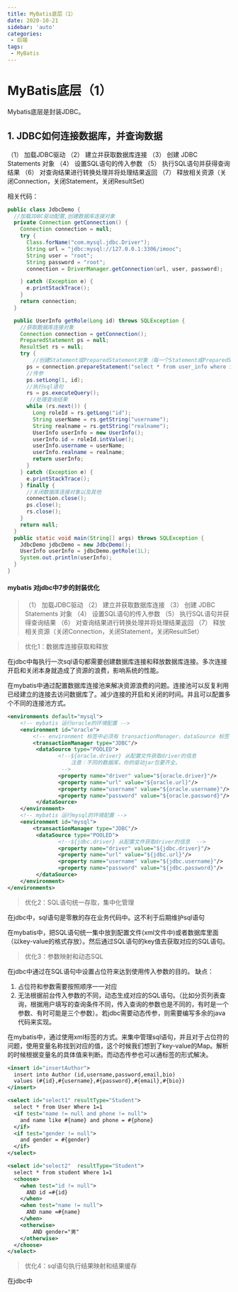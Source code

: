 ```yaml
---
title: MyBatis底层（1）
date: 2020-10-21
sidebar: 'auto'
categories: 
 - 后端
tags:
 - MyBatis
---
```


# MyBatis底层（1）

Mybatis底层是封装JDBC。

## 1. JDBC如何连接数据库，并查询数据

（1）  加载JDBC驱动
（2）  建立并获取数据库连接
（3）  创建 JDBC Statements 对象
（4）  设置SQL语句的传入参数
（5）  执行SQL语句并获得查询结果
（6）  对查询结果进行转换处理并将处理结果返回
（7）  释放相关资源（关闭Connection，关闭Statement，关闭ResultSet）

相关代码：

```java
public class JdbcDemo {
  //加载JDBC驱动配置,创建数据库连接对象
  private Connection getConnection() {
    Connection connection = null;
    try {
      Class.forName("com.mysql.jdbc.Driver");
      String url = "jdbc:mysql://127.0.0.1:3306/imooc";
      String user = "root";
      String password = "root";
      connection = DriverManager.getConnection(url, user, password);

    } catch (Exception e) {
      e.printStackTrace();
    }
    return connection;
  }

  public UserInfo getRole(Long id) throws SQLException {
    //获取数据库连接对象
    Connection connection = getConnection();
    PreparedStatement ps = null;
    ResultSet rs = null;
    try {
        //创建Statement或PreparedStatement对象（每一个Statement或PreparedStatement为一次数据库执行请求）
      ps = connection.prepareStatement("select * from user_info where id = ?");
      //传参
      ps.setLong(1, id);
      //执行sql语句
      rs = ps.executeQuery();
       //处理查询结果
      while (rs.next()) {
        Long roleId = rs.getLong("id");
        String userName = rs.getString("username");
        String realname = rs.getString("realname");
        UserInfo userInfo = new UserInfo();
        userInfo.id = roleId.intValue();
        userInfo.username = userName;
        userInfo.realname = realname;
        return userInfo;
      }
    } catch (Exception e) {
      e.printStackTrace();
    } finally {
      //关闭数据库连接对象以及其他
      connection.close();
      ps.close();
      rs.close();
    }
    return null;
  }
  public static void main(String[] args) throws SQLException {
    JdbcDemo jdbcDemo = new JdbcDemo();
    UserInfo userInfo = jdbcDemo.getRole(1L);
    System.out.println(userInfo);
  }
}

```

<h4>mybatis 对jdbc中7步的封装优化</h4>

>（1）  加载JDBC驱动
>（2）  建立并获取数据库连接
>（3）  创建 JDBC Statements 对象
>（4）  设置SQL语句的传入参数
>（5）  执行SQL语句并获得查询结果
>（6）  对查询结果进行转换处理并将处理结果返回
>（7）  释放相关资源（关闭Connection，关闭Statement，关闭ResultSet）

> 优化1：数据库连接获取和释放

在jdbc中每执行一次sql语句都需要创建数据库连接和释放数据库连接。多次连接开启和关闭本身就造成了资源的浪费，影响系统的性能。

在mybatis中通过配置数据库连接池来解决资源浪费的问题。连接池可以反复利用已经建立的连接去访问数据库了。减少连接的开启和关闭的时间。并且可以配置多个不同的连接池方式。

```xml
<environments default="mysql">
	<!-- mybatis 运行oracle的环境配置 -->
	<environment id="oracle">
		<!-- environment 标签中必须有 transactionManager，dataSource 标签 -->
		<transactionManager type="JDBC"/>  
		 <dataSource type="POOLED">  
		 		<!--${oracle.driver} 从配置文件获取driver的信息  
				 	注意：不同的数据库，你的驱动jar包要齐全。
				 -->
		 		<property name="driver" value="${oracle.driver}"/>
		 		<property name="url" value="${oracle.url}"/>   
		 		<property name="username" value="${oracle.username}"/>
		 		<property name="password" value="${oracle.password}"/>
		 </dataSource>
	</environment>
	<!-- mybatis 运行mysql的环境配置 -->
 	<environment id="mysql">
 		<transactionManager type="JDBC"/>   
		 <dataSource type="POOLED">  
		 		<!--${jdbc.driver} 从配置文件获取driver的信息  -->
		 		<property name="driver" value="${jdbc.driver}"/>
		 		<property name="url" value="${jdbc.url}"/>   
		 		<property name="username" value="${jdbc.username}"/>
		 		<property name="password" value="${jdbc.password}"/>
		 </dataSource>
	</environment>
</environments>

```

> 优化2：SQL语句统一存取，集中化管理

在jdbc中，sql语句是零散的存在业务代码中。这不利于后期维护sql语句

在mybatis中，把SQL语句统一集中放到配置文件(xml文件中)或者数据库里面（以key-value的格式存放）。然后通过SQL语句的key值去获取对应的SQL语句。  

> 优化3：参数映射和动态SQL

在jdbc中通过在SQL语句中设置占位符来达到使用传入参数的目的。
缺点：
1. 占位符和参数需要按照顺序一一对应
2. 无法根据前台传入参数的不同，动态生成对应的SQL语句。（比如分页列表查询，根据用户填写的查询条件不同，传入查询的参数也是不同的，有时是一个参数、有时可能是三个参数）。若jdbc需要动态传参，则需要编写多余的java代码来实现。

在mybatis中，通过使用xml标签的方式。来集中管理sql语句，并且对于占位符的问题，使用变量名称找到对应的值，这个时候我们想到了key-value的Map。解析的时候根据变量名的具体值来判断。而动态传参也可以通标签的形式解决。

```xml
<insert id="insertAuthor">
  insert into Author (id,username,password,email,bio)
  values (#{id},#{username},#{password},#{email},#{bio})
</insert>

<select id="select1" resultType="Student">  
  select * from User Where 1=1  
  <if test="name != null and phone != null">  
    and name like #{name} and phone = #{phone} 
  </if>  
  <if test="gender != null">  
    and gender = #{gender}  
  </if>  
</select>

<select id="select2"  resultType="Student">  
  select * from student Where 1=1   
  <choose>  
    <when test="id != null">  
      AND id =#{id}  
    </when>
	<when test="name != null">  
      AND name =#{name}  
    </when>    
    <otherwise>  
      	AND gender="男"  
    </otherwise>  
  </choose>  
</select> 
```


> 优化4：sql语句执行结果映射和结果缓存

在jdbc中